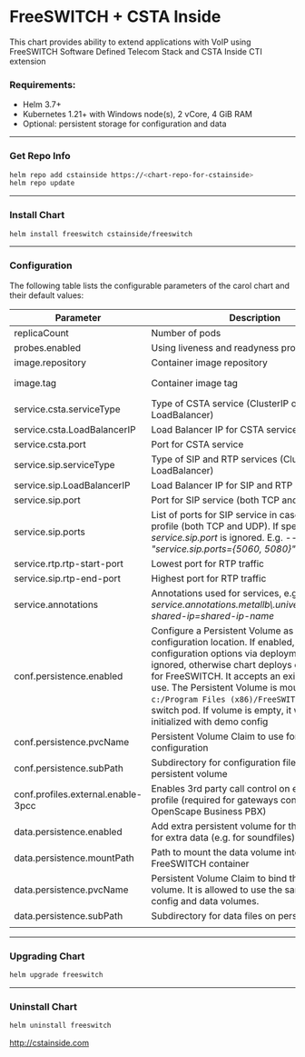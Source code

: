 # FreeSWITCH + CSTA Inside

This chart provides ability to extend applications with VoIP using FreeSWITCH Software Defined Telecom Stack and CSTA Inside CTI extension

### Requirements:
- Helm 3.7+
- Kubernetes 1.21+ with Windows node(s), 2 vCore, 4 GiB RAM
- Optional: persistent storage for configuration and data

-----

### Get Repo Info
```bash
helm repo add cstainside https://<chart-repo-for-cstainside>
helm repo update
```
-----

### Install Chart
```bash
helm install freeswitch cstainside/freeswitch
```
-----

### Configuration
The following table lists the configurable parameters of the carol chart and their default values:

| Parameter  |      Description      |  Default |
|----------|---------------|-------|
| replicaCount |  Number of pods | 1 |
| probes.enabled |  Using liveness and readyness probes | true |
| image.repository |  Container image repository | cstainside/freeswitch |
| image.tag |    Container image tag  | using the chart app version |
| service.csta.serviceType |  Type of CSTA service (ClusterIP or LoadBalancer)  | ClusterIP |
| service.csta.LoadBalancerIP |  Load Balancer IP for CSTA service  | "" |
| service.csta.port |    Port for CSTA service  | 3000 |
| service.sip.serviceType |  Type of SIP and RTP services (ClusterIP or LoadBalancer)  | LoadBalancer |
| service.sip.LoadBalancerIP |  Load Balancer IP for SIP and RTP service  | "" |
| service.sip.port |  Port for SIP service (both TCP and UDP).  | 5060 |
| service.sip.ports |  List of ports for SIP service in case of multiple profile (both TCP and UDP). If specified, *service.sip.port* is ignored. E.g. *--set "service.sip.ports={5060, 5080}"* | \{\} |
| service.rtp.rtp-start-port |  Lowest port for RTP traffic  | 64535 |
| service.sip.rtp-end-port |  Highest port for RTP traffic  | 65535 |
| service.annotations |  Annotations used for services, e.g  *--set service.annotations.metallb\\.universe\\.tf\\/allow-shared-ip=shared-ip-name*  | "" |
| conf.persistence.enabled |  Configure a Persistent Volume as the configuration location. If enabled, telephony configuration options via deployment are ignored, otherwise chart deploys configmaps for FreeSWITCH. It accepts an existing PVC to use. The Persistent Volume is mounted at `c:/Program Files (x86)/FreeSWITCH/conf` in the switch pod. If volume is empty, it will be initialized with demo config | false |
| conf.persistence.pvcName |  Persistent Volume Claim to use for storing configuration | "" |
| conf.persistence.subPath |  Subdirectory for configuration files on persistent volume | "" |
| conf.profiles.external.enable-3pcc |    Enables 3rd party call control on external SIP profile (required for gateways connecting to OpenScape Business PBX)  | false |
| data.persistence.enabled |  Add extra persistent volume for the container for extra data (e.g. for soundfiles). | false |
| data.persistence.mountPath |  Path to mount the data volume into the FreeSWITCH container | "" |
| data.persistence.pvcName |  Persistent Volume Claim to bind the data volume. It is allowed to use the same pvc for config and data volumes. | "" |
| data.persistence.subPath |  Subdirectory for data files on persistent volume | "" |
|||

-----
### Upgrading Chart
```bash
helm upgrade freeswitch
```

-----
### Uninstall Chart

```bash
helm uninstall freeswitch
```

http://cstainside.com
